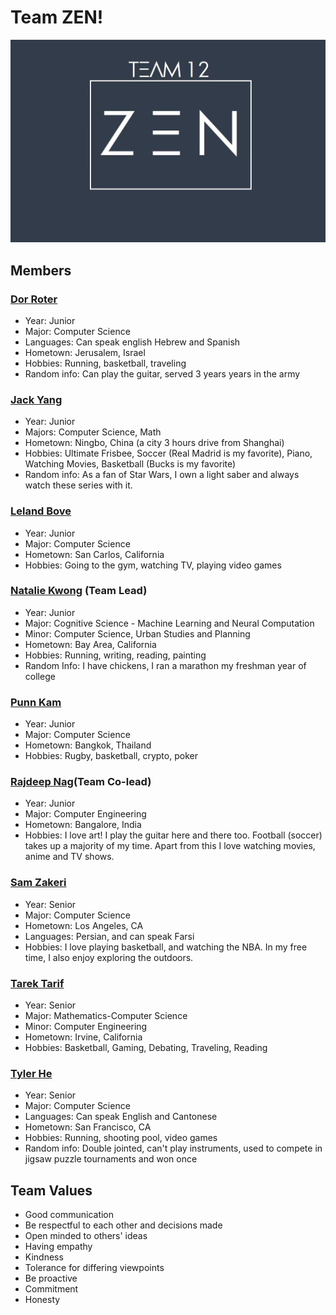 # Team ZEN!

![team_logo](zen_logo.jpeg)

## Members

### [Dor Roter](https://dor-roter.github.io/UCSD-CSE110-A1/)

- Year: Junior
- Major: Computer Science
- Languages: Can speak english Hebrew and Spanish
- Hometown: Jerusalem, Israel
- Hobbies: Running, basketball, traveling
- Random info: Can play the guitar, served 3 years years in the army

### [Jack Yang](http://immmjack.github.io/)

- Year: Junior
- Majors: Computer Science, Math
- Hometown: Ningbo, China (a city 3 hours drive from Shanghai)
- Hobbies: Ultimate Frisbee, Soccer (Real Madrid is my favorite), Piano, Watching Movies, Basketball (Bucks is my favorite)
- Random info: As a fan of Star Wars, I own a light saber and always watch these series with it.

### [Leland Bove](https://lbove27.github.io/LabWeek1CSE110-LelandBove/)

- Year: Junior
- Major: Computer Science
- Hometown: San Carlos, California
- Hobbies: Going to the gym, watching TV, playing video games

### [Natalie Kwong](https://nataliekwong925.github.io/cse110_pages/) (Team Lead)

- Year: Junior
- Major: Cognitive Science - Machine Learning and Neural Computation
- Minor: Computer Science, Urban Studies and Planning
- Hometown: Bay Area, California
- Hobbies: Running, writing, reading, painting
- Random Info: I have chickens, I ran a marathon my freshman year of college

### [Punn Kam](http://punnkam.com/)

- Year: Junior
- Major: Computer Science
- Hometown: Bangkok, Thailand
- Hobbies: Rugby, basketball, crypto, poker

### [Rajdeep Nag](https://rajdepnag.github.io/GitHub_Pages-/)(Team Co-lead)

- Year: Junior
- Major: Computer Engineering
- Hometown: Bangalore, India
- Hobbies: I love art! I play the guitar here and there too. Football (soccer) takes up a majority of my time. Apart from this I love watching movies, anime and TV shows.

### [Sam Zakeri](https://samzak123.github.io/GitHubPages/)

- Year: Senior
- Major: Computer Science
- Hometown: Los Angeles, CA
- Languages: Persian, and can speak Farsi
- Hobbies: I love playing basketball, and watching the NBA. In my free time, I also enjoy exploring the outdoors.

### [Tarek Tarif](https://ttarif1.github.io/Github_Pages_Project/)

- Year: Senior
- Major: Mathematics-Computer Science
- Minor: Computer Engineering
- Hometown: Irvine, California
- Hobbies: Basketball, Gaming, Debating, Traveling, Reading

### [Tyler He](https://tyhe0165.github.io/cse110/)

- Year: Senior
- Major: Computer Science
- Languages: Can speak English and Cantonese
- Hometown: San Francisco, CA
- Hobbies: Running, shooting pool, video games
- Random info: Double jointed, can't play instruments, used to compete in jigsaw puzzle tournaments and won once

## Team Values

- Good communication
- Be respectful to each other and decisions made
- Open minded to others' ideas
- Having empathy
- Kindness
- Tolerance for differing viewpoints
- Be proactive
- Commitment
- Honesty

